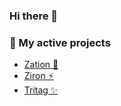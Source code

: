 ### Hi there 👋

### 🔭 My active projects

- [Zation 🚀](https://github.com/ZationServer)
- [Ziron ⚡](https://github.com/ZironServer)
- [Tritag ✨](https://github.com/Tritag-Org)

<!--
### GitHub Stats
<a href="https://github.com/LucaCode">
  <img align="center" src="https://github-readme-stats.vercel.app/api/?username=LucaCode&show_icons=true&title_color=fff&icon_color=79ff97&text_color=9f9f9f&bg_color=151515"/>
</a>
-->
<!--
**LucaCode/LucaCode** is a ✨ _special_ ✨ repository because its `README.md` (this file) appears on your GitHub profile.

Here are some ideas to get you started:

- 🔭 I’m currently working on ...
- 🌱 I’m currently learning ...
- 👯 I’m looking to collaborate on ...
- 🤔 I’m looking for help with ...
- 💬 Ask me about ...
- 📫 How to reach me: ...
- 😄 Pronouns: ...
- ⚡ Fun fact: ...
-->
